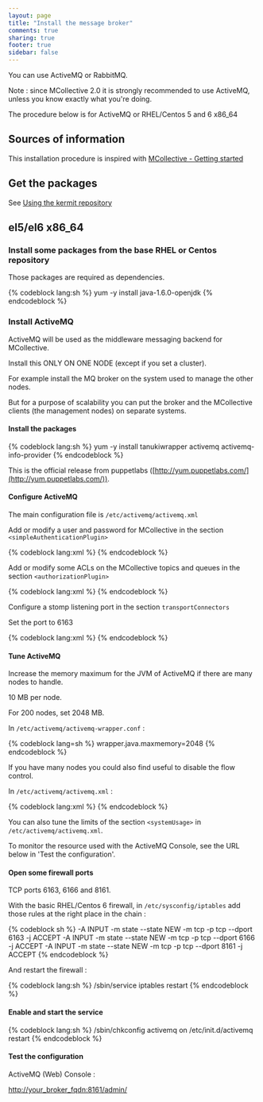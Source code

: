 ```yaml
---
layout: page
title: "Install the message broker"
comments: true
sharing: true
footer: true
sidebar: false 
---
```


You can use ActiveMQ or RabbitMQ.

Note : since MCollective 2.0 it is strongly recommended to use ActiveMQ, unless
you know exactly what you're doing.

The procedure below is for ActiveMQ or RHEL/Centos 5 and 6 x86\_64


## Sources of information

This installation procedure is inspired with [MCollective - Getting started](http://docs.puppetlabs.com/mcollective/reference/basic/gettingstarted.html#download-and-install)


## Get the packages

See [Using the kermit repository](/doc/using_the_repo.html)


## el5/el6 x86\_64

### Install some packages from the base RHEL or Centos repository

Those packages are required as dependencies.

{% codeblock lang:sh %}
yum -y install java-1.6.0-openjdk 
{% endcodeblock %}


### Install ActiveMQ

ActiveMQ will be used as the middleware messaging backend for MCollective.

Install this ONLY ON ONE NODE (except if you set a cluster).

For example install the MQ broker on the system used to manage the other nodes.

But for a purpose of scalability you can put the broker and the MCollective
clients (the management nodes) on separate systems.


#### Install the packages 

{% codeblock lang:sh %}
yum -y install tanukiwrapper activemq activemq-info-provider 
{% endcodeblock %}

This is the official release from puppetlabs ([http://yum.puppetlabs.com/](http://yum.puppetlabs.com/)).


#### Configure ActiveMQ

The main configuration file is `/etc/activemq/activemq.xml` 

Add or modify a user and password for MCollective in the section
`<simpleAuthenticationPlugin>`

{% codeblock lang:xml %}
<simpleAuthenticationPlugin>
  <users>
    <!-- ... -->
    <authenticationUser username="mcollective" password="marionette"
                        groups="mcollective,admins,everyone"/>
  </users>
</simpleAuthenticationPlugin>
{% endcodeblock %}


Add or modify some ACLs on the MCollective topics and queues in the section
`<authorizationPlugin>` 

{% codeblock lang:xml %}
<authorizationPlugin>
  <map>
    <authorizationMap>
      <authorizationEntries>
        <!-- ... -->
        <authorizationEntry queue=">" write="mcollective" read="mcollective"
                                      admin="mcollective" />
        <!-- ... -->
        <authorizationEntry topic="mcollective.>" write="mcollective"
                                       read="mcollective" admin="mcollective" />
        <!-- ... -->
      </authorizationEntries>
    </authorizationMap>
  </map>
</authorizationPlugin>
{% endcodeblock %}

Configure a stomp listening port in the section `transportConnectors`  

Set the port to 6163

{% codeblock lang:xml %}
<transportConnectors>
    <transportConnector name="openwire" uri="tcp://0.0.0.0:6166"/>
    <transportConnector name="stomp+nio" uri="stomp+nio://0.0.0.0:6163"/>
</transportConnectors>
{% endcodeblock %}


#### Tune ActiveMQ

Increase the memory maximum for the JVM of ActiveMQ if there are many nodes to
handle.

10 MB per node.

For 200 nodes, set 2048 MB.

In `/etc/activemq/activemq-wrapper.conf` :

{% codeblock lang=sh %}
wrapper.java.maxmemory=2048
{% endcodeblock %}

If you have many nodes you could also find useful to disable the flow control.

In `/etc/activemq/activemq.xml` : 

{% codeblock lang:xml %}
<destinationPolicy>
    <policyMap>
      <policyEntries>
        <policyEntry topic=">" producerFlowControl="false" memoryLimit="1mb">
          <!-- ... -->
        </policyEntry>
        <policyEntry queue=">" producerFlowControl="false" memoryLimit="1mb">
          <!-- ... -->
        </policyEntry>
      </policyEntries>
    </policyMap>
</destinationPolicy>
{% endcodeblock %}


You can also tune the limits of the section `<systemUsage>` in 
`/etc/activemq/activemq.xml`.

To monitor the resource used with the ActiveMQ Console, see the URL below in 'Test the configuration'.

#### Open some firewall ports

TCP ports 6163, 6166 and 8161.

With the basic RHEL/Centos 6 firewall, in `/etc/sysconfig/iptables` add those rules at the right place in the chain :

{% codeblock sh %}
-A INPUT -m state --state NEW -m tcp -p tcp --dport 6163 -j ACCEPT
-A INPUT -m state --state NEW -m tcp -p tcp --dport 6166 -j ACCEPT
-A INPUT -m state --state NEW -m tcp -p tcp --dport 8161 -j ACCEPT
{% endcodeblock %}

And restart the firewall :

{% codeblock lang:sh %}
/sbin/service iptables restart
{% endcodeblock %}


#### Enable and start the service

{% codeblock lang:sh %}
/sbin/chkconfig activemq on
/etc/init.d/activemq restart
{% endcodeblock %}


#### Test the configuration

ActiveMQ (Web) Console :

[http://your\_broker\_fqdn:8161/admin/](http://your_broker_fqdn:8161/admin/)


